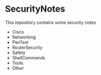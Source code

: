 # SecurityNotes

This repository contains some security notes

* Cisco
* Networking
* PenTest
* RouterSecurity
* Safety
* ShellCommands
* Tools
* Other
